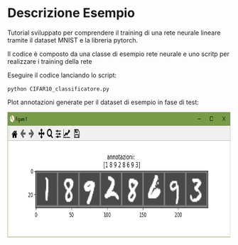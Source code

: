 # Descrizione Esempio 

Tutorial sviluppato per comprendere il training di una rete neurale lineare tramite il dataset MNIST e la libreria pytorch.

Il codice è composto da una classe di esempio rete neurale e uno scritp per realizzare i training della rete

Eseguire il codice lanciando lo script:

	python CIFAR10_classificatore.py

Plot annotazioni generate per il dataset di esempio in fase di test:

<img src="https://github.com/bellonemauro/Tutorial_corsoIFOA2021_big/blob/main/lezione10/Tutorials/MNIST/screen_result.png"  width="823" height="285" />
